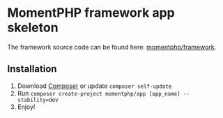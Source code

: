 # MomentPHP framework app skeleton

The framework source code can be found here: [momentphp/framework](https://github.com/momentphp/framework).

## Installation

1. Download [Composer](http://getcomposer.org/doc/00-intro.md) or update `composer self-update`
2. Run `composer create-project momentphp/app [app_name] --stability=dev`
3. Enjoy!
